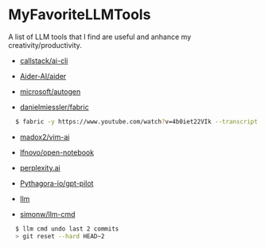 # MyFavoriteLLMTools

A list of LLM tools that I find are useful and anhance my creativity/productivity.

- [callstack/ai-cli](https://github.com/callstack/ai-cli)

- [Aider-AI/aider](https://github.com/Aider-AI/aider)

- [microsoft/autogen](https://github.com/microsoft/autogen)

- [danielmiessler/fabric](https://github.com/danielmiessler/fabric)
```bash
  $ fabric -y https://www.youtube.com/watch?v=4b0iet22VIk --transcript --pattern summarize
```

- [madox2/vim-ai](https://github.com/madox2/vim-ai)

- [lfnovo/open-notebook](https://github.com/lfnovo/open-notebook)

- [perplexity.ai](https://perplexity.ai)

- [Pythagora-io/gpt-pilot](https://github.com/Pythagora-io/gpt-pilot)

- [llm](https://llm.datasette.io/en/stable/)

- [simonw/llm-cmd](https://github.com/simonw/llm-cmd)
```bash
  $ llm cmd undo last 2 commits
  > git reset --hard HEAD~2
```
